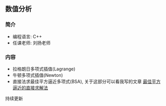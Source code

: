 ## 数值分析
### 简介
+ 编程语言: C++
+ 任课老师: 刘扬老师

### 内容
+ 拉格朗日多项式插值(Lagrange)
+ 牛顿多项式插值(Newton)
+ 直接法求最佳平方逼近多项式(BSA), 关于这部分可以看我写的文章 [最佳平方逼近的直接求解法](https://zhuanlan.zhihu.com/p/626311108?)

持续更新
